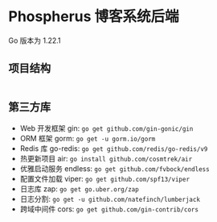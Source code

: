 # Phospherus 博客系统后端

Go 版本为 1.22.1

## 项目结构

```shell

```

## 第三方库

- Web 开发框架 gin: `go get github.com/gin-gonic/gin`
- ORM 框架 gorm: `go get -u gorm.io/gorm`
- Redis 库 go-redis: `go get github.com/redis/go-redis/v9`
- 热更新项目 air: `go install github.com/cosmtrek/air`
- 优雅启动服务 endless: `go get github.com/fvbock/endless`
- 配置文件加载 viper: `go get github.com/spf13/viper`
- 日志库 zap: `go get go.uber.org/zap`
- 日志分割: `go get -u github.com/natefinch/lumberjack`
- 跨域中间件 cors: `go get github.com/gin-contrib/cors`
